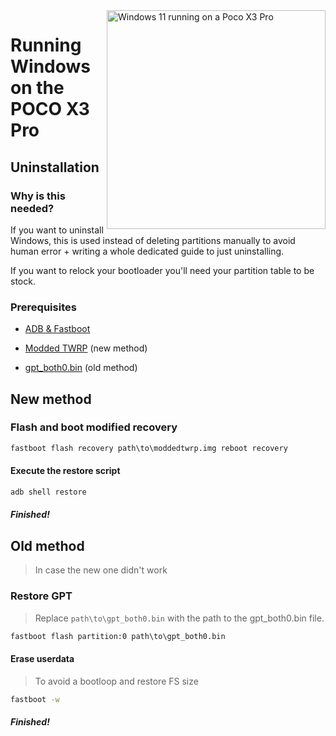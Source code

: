 <img align="right" src="https://github.com/n00b69/woa-vayu/blob/main/vayu.png" width="350" alt="Windows 11 running on a Poco X3 Pro">

# Running Windows on the POCO X3 Pro

## Uninstallation

### Why is this needed?
If you want to uninstall Windows, this is used instead of deleting partitions manually to avoid human error + writing a whole dedicated guide to just uninstalling.

If you want to relock your bootloader you'll need your partition table to be stock.

### Prerequisites
- [ADB & Fastboot](https://developer.android.com/studio/releases/platform-tools)

- [Modded TWRP](https://github.com/n00b69/woa-vayu/releases/tag/Recovery) (new method)

- [gpt_both0.bin](https://github.com/n00b69/woa-vayu/releases/download/Files/gpt_both0.bin) (old method)

## New method

### Flash and boot modified recovery
```cmd
fastboot flash recovery path\to\moddedtwrp.img reboot recovery
```

#### Execute the restore script
```cmd
adb shell restore
```

##### Finished!

## Old method 
> In case the new one didn't work

### Restore GPT
> Replace ```path\to\gpt_both0.bin``` with the path to the gpt_both0.bin file.
```cmd
fastboot flash partition:0 path\to\gpt_both0.bin
```

#### Erase userdata
> To avoid a bootloop and restore FS size
```cmd
fastboot -w
```

##### Finished!









